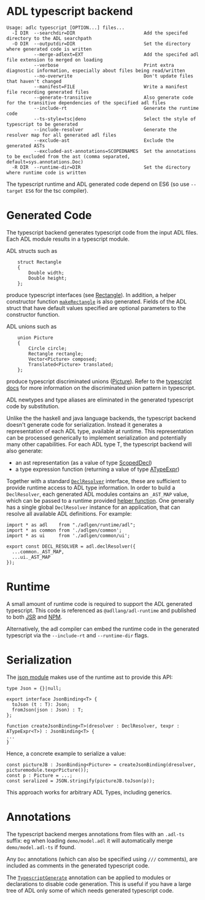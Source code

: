 # ADL typescript backend

```
Usage: adlc typescript [OPTION...] files...
  -I DIR  --searchdir=DIR                         Add the specifed directory to the ADL searchpath
  -O DIR  --outputdir=DIR                         Set the directory where generated code is written
          --merge-adlext=EXT                      Add the specifed adl file extension to merged on loading
          --verbose                               Print extra diagnostic information, especially about files being read/written
          --no-overwrite                          Don't update files that haven't changed
          --manifest=FILE                         Write a manifest file recording generated files
          --generate-transitive                   Also generate code for the transitive dependencies of the specified adl files
          --include-rt                            Generate the runtime code
          --ts-style=tsc|deno                     Select the style of typescript to be generated
          --include-resolver                      Generate the resolver map for all generated adl files
          --exclude-ast                           Exclude the generated ASTs
          --excluded-ast-annotations=SCOPEDNAMES  Set the annotations to be excluded from the ast (comma separated, default=sys.annotations.Doc)
  -R DIR  --runtime-dir=DIR                       Set the directory where runtime code is written
```

The typescript runtime and ADL generated code depend on ES6 (so use `--target ES6` for the tsc compiler).

# Generated Code

The typescript backend generates typescript code from the input ADL
files. Each ADL module results in a typescript module.

ADL structs such as

```
    struct Rectangle
    {
        Double width;
        Double height;
    };
```

produce typescript interfaces (see [Rectangle][ts-rectangle]). In
addition, a helper constructor function
[`makeRectangle`][ts-makerectangle] is also generated. Fields of the
ADL struct that have default values specified are optional parameters
to the constructor function.

ADL unions such as

```
    union Picture
    {
        Circle circle;
        Rectangle rectangle;
        Vector<Picture> composed;
        Translated<Picture> translated;
    };
```

produce typescript discriminated unions ([Picture][ts-picture]). Refer
to the [typescript docs][ts-advancedtypes] for more information on the
discriminated union pattern in typescript.

ADL newtypes and type aliases are eliminated in the generated
typescript code by substitution.

Unlike the the haskell and java language backends, the typescript
backend doesn't generate code for serialization. Instead it generates
a representation of each ADL type, available at runtime. This
representation can be processed generically to implement serialization
and potentially many other capabilities. For each ADL type T, the
typescript backend will also generate:

* an ast representation (as a value of type [ScopedDecl][ts-scopeddecl])
* a type expression function (returning a value of type [ATypeExpr<T>][ts-atypeexpr])

Together with a standard [`DeclResolver`][ts-declresolver] interface,
these are sufficient to provide runtime access to ADL type
information. In order to build a `DeclResolver`, each generated ADL
modules contains an `_AST_MAP` value, which can be passed to
a runtime provided [helper function][ts-declresolverhelper]. One
generally has a single global `DeclResolver` instance for an
application, that can resolve all available ADL definitions. For
example:

```
import * as adl    from "./adlgen/runtime/adl";
import * as common from './adlgen/common';
import * as ui     from './adlgen/common/ui';

export const DECL_RESOLVER = adl.declResolver({
  ...common._AST_MAP,
  ...ui._AST_MAP
});
```

# Runtime

A small amount of runtime code is required to support the ADL generated typescript. This code is referenced as `@adllang/adl-runtime` and  published to both [JSR][adl-runtime-jsr] and [NPM][adl-runtime-npm].

Alternatively, the adl compiler can embed the runtime code in the generated typescript via the `--include-rt` and 
`--runtime-dir` flags.

# Serialization

The [json module][ts-json] makes use of the runtime ast to provide
this API:

```
type Json = {}|null;

export interface JsonBinding<T> {
  toJson (t : T): Json;
  fromJson(json : Json) : T;
};

function createJsonBinding<T>(dresolver : DeclResolver, texpr : ATypeExpr<T>) : JsonBinding<T> {
...
}
```

Hence, a concrete example to serialize a value:

```
const pictureJB : JsonBinding<Picture> = createJsonBinding(dresolver, picturemodule.texprPicture());
const p : Picture = ...;
const seralized = JSON.stringify(pictureJB.toJson(p));
```

This approach works for arbitrary ADL Types, including generics.

# Annotations

The typescript backend merges annotations from files with an `.adl-ts`
suffix: eg when loading `demo/model.adl` it will automatically merge
`demo/model.adl-ts` if found.

Any `Doc` annotations (which can also be specified using `///`
comments), are included as comments in the generated typescript code.

The [`TypescriptGenerate`][typescript-annotations] annotation can be applied to
modules or declarations to disable code generation. This is useful if
you have a large tree of ADL only some of which needs generated typescript
code.

[ts-rectangle]:../haskell/compiler/tests/demo1/ts-output/picture.ts#L65
[ts-makerectangle]:../haskell/compiler/tests/demo1/ts-output/picture.ts#L70
[ts-picture]:../haskell/compiler/tests/demo1/ts-output/picture.ts#L22
[ts-advancedtypes]:https://www.typescriptlang.org/docs/handbook/advanced-types.html
[ts-scopeddecl]:../adl/stdlib/sys/adlast.adl#L93
[ts-atypeexpr]:../typescript/runtime/adl.ts#5
[ts-declresolver]:../typescript/runtime/adl.ts#10
[ts-declresolverhelper]:../typescript/runtime/adl.ts#14
[ts-json]:../typescript/runtime/json.ts
[typescript-annotations]:../haskell/compiler/lib/adl/adlc/config/typescript.adl
[adl-runtime-jsr]: https://jsr.io/@adllang/adl-runtime
[adl-runtime-npm]: https://www.npmjs.com/package/@adllang/adl-runtime
